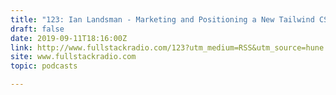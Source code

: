 ```yaml
---
title: "123: Ian Landsman - Marketing and Positioning a New Tailwind CSS Product"
draft: false
date: 2019-09-11T18:16:00Z
link: http://www.fullstackradio.com/123?utm_medium=RSS&utm_source=hune
site: www.fullstackradio.com
topic: podcasts  

---
```

